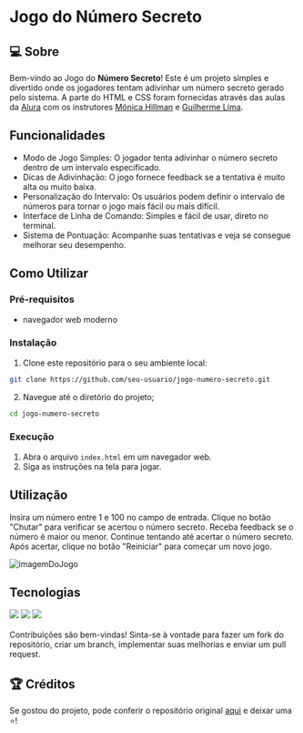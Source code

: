 <h1>Jogo do Número Secreto</h1>

## 💻 Sobre
Bem-vindo ao Jogo do **Número Secreto**! Este é um projeto simples e divertido onde os jogadores tentam adivinhar um número secreto gerado pelo sistema.
A parte do HTML e CSS foram fornecidas através das aulas da [Alura](https://cursos.alura.com.br/course/logica-programacao-mergulhe-programacao-javascript) 
com os instrutores [Mônica Hillman](https://github.com/MonicaHillman) e [Guilherme Lima](https://github.com/guilhermeonrails).<br>

## Funcionalidades
<ul>
<li>Modo de Jogo Simples: O jogador tenta adivinhar o número secreto dentro de um intervalo especificado.</li>
<li>Dicas de Adivinhação: O jogo fornece feedback se a tentativa é muito alta ou muito baixa.</li>
<li>Personalização do Intervalo: Os usuários podem definir o intervalo de números para tornar o jogo mais fácil ou mais difícil.</li>
<li>Interface de Linha de Comando: Simples e fácil de usar, direto no terminal.</li>
<li>Sistema de Pontuação: Acompanhe suas tentativas e veja se consegue melhorar seu desempenho.</li>
</ul>

## Como Utilizar
### Pré-requisitos
<ul> 
  <li>navegador web moderno</li>
</ul>

### Instalação
1. Clone este repositório para o seu ambiente local:
```sh
git clone https://github.com/seu-usuario/jogo-numero-secreto.git
```
2. Navegue até o diretório do projeto;
```sh
cd jogo-numero-secreto
```

### Execução 
1. Abra o arquivo `index.html` em um navegador web.
2. Siga as instruções na tela para jogar.

## Utilização
Insira um número entre 1 e 100 no campo de entrada.
Clique no botão "Chutar" para verificar se acertou o número secreto.
Receba feedback se o número é maior ou menor.
Continue tentando até acertar o número secreto.
Após acertar, clique no botão "Reiniciar" para começar um novo jogo.


 ![imagemDoJogo](https://github.com/MilenaMP/numero-secreto/assets/144073269/d1c394a9-9b3e-439c-b2a2-585ac71bc816)

## Tecnologias
<div>
  <img src="https://img.shields.io/badge/HTML-239120?style=for-thebadge&logo=html5&logoColor=white">
  <img src="https://img.shields.io/badge/CSS-239120?&style=for-the-bagde&logo=css3&logoColor=white">
  <img src="https://img.shields.io/badge/JavaScript-F7DF1E?style=for-the-bagde&logo=javascript&logoColor=black">
</div>
<br>
Contribuições são bem-vindas! Sinta-se à vontade para fazer um fork do repositório, criar um branch, implementar suas melhorias e enviar um pull request.

## :trophy: Créditos

Se gostou do projeto, pode conferir o repositório original [aqui](https://github.com/alura-cursos/logica-js/tree/aula_5) e deixar uma ⭐️! <br>
